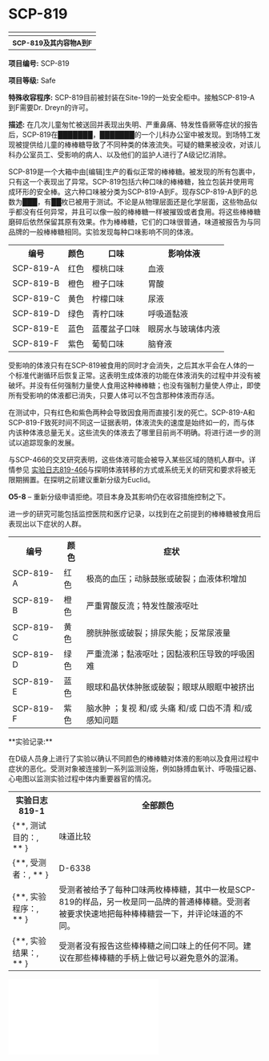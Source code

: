 # SCP-819
                        



<table class='wiki-content-table'>
 <tr>
  <td colspan='2'
      rowspan='1' />
 </tr>
 <tr>
  <th colspan='2'
      rowspan='1'>
   <sup>SCP-819&#21450;&#20854;&#20869;&#23481;&#29289;A&#21040;F</sup>
  </th>
 </tr>
</table>

**项目编号:**  SCP-819

**项目等级:**  Safe

**特殊收容程序:**  SCP-819目前被封装在Site-19的一处安全柜中。接触SCP-819-A到F需要Dr. Dreyn的许可。

**描述:**  在几次儿童匆忙被送回并表现出失明、严重鼻痛、特发性昏厥等症状的报告后，SCP-819在███████，███████的一个儿科办公室中被发现。到场特工发现被提供给儿童的棒棒糖导致了不同种类的体液流失。可疑的糖果被没收，对该儿科办公室员工、受影响的病人、以及他们的监护人进行了A级记忆消除。

SCP-819是一个大箱中由[编辑]生产的看似正常的棒棒糖。被发现的所有包裹中，只有这一个表现出了异常。SCP-819包括六种口味的棒棒糖，独立包装并使用弯成环形的安全棒。这六种口味被分类为SCP-819-A到F。现存SCP-819-A到F的总数为███，有██枚已被用于测试。不论是从物理层面还是化学层面，这些物品似乎都没有任何异常，并且可以像一般的棒棒糖一样被摧毁或者食用。将这些棒棒糖磨碎后依然保留其原有效果。作为棒棒糖，它们的口味很普通，味道被报告为与同品牌的一般棒棒糖相同。实验发现每种口味影响不同的体液。

<table class='wiki-content-table'>
 <tr>
  <th colspan='1' rowspan='1'>&#32534;&#21495;</th>
  <th colspan='1' rowspan='1'>&#39068;&#33394;</th>
  <th colspan='1' rowspan='1'>&#21475;&#21619;</th>
  <th colspan='1' rowspan='1'>&#24433;&#21709;&#20307;&#28082;</th>
 </tr>
 <tr>
  <td colspan='1' rowspan='1'>SCP-819-A</td>
  <td colspan='1' rowspan='1'>&#32418;&#33394;</td>
  <td colspan='1' rowspan='1'>&#27185;&#26691;&#21475;&#21619;</td>
  <td colspan='1' rowspan='1'>&#34880;&#28082;</td>
 </tr>
 <tr>
  <td colspan='1' rowspan='1'>SCP-819-B</td>
  <td colspan='1' rowspan='1'>&#27225;&#33394;</td>
  <td colspan='1' rowspan='1'>&#27225;&#23376;&#21475;&#21619;</td>
  <td colspan='1' rowspan='1'>&#32963;&#37240;</td>
 </tr>
 <tr>
  <td colspan='1' rowspan='1'>SCP-819-C</td>
  <td colspan='1' rowspan='1'>&#40644;&#33394;</td>
  <td colspan='1' rowspan='1'>&#26592;&#27308;&#21475;&#21619;</td>
  <td colspan='1' rowspan='1'>&#23615;&#28082;</td>
 </tr>
 <tr>
  <td colspan='1' rowspan='1'>SCP-819-D</td>
  <td colspan='1' rowspan='1'>&#32511;&#33394;</td>
  <td colspan='1' rowspan='1'>&#38738;&#26592;&#21475;&#21619;</td>
  <td colspan='1' rowspan='1'>&#21628;&#21560;&#36947;&#40655;&#28082;</td>
 </tr>
 <tr>
  <td colspan='1' rowspan='1'>SCP-819-E</td>
  <td colspan='1' rowspan='1'>&#34013;&#33394;</td>
  <td colspan='1' rowspan='1'>&#34013;&#35206;&#30406;&#23376;&#21475;&#21619;</td>
  <td colspan='1' rowspan='1'>&#30524;&#25151;&#27700;&#19982;&#29627;&#29827;&#20307;&#20869;&#28082;</td>
 </tr>
 <tr>
  <td colspan='1' rowspan='1'>SCP-819-F</td>
  <td colspan='1' rowspan='1'>&#32043;&#33394;</td>
  <td colspan='1' rowspan='1'>&#33889;&#33796;&#21475;&#21619;</td>
  <td colspan='1' rowspan='1'>&#33041;&#33034;&#28082;</td>
 </tr>
</table>
受影响的体液只有在SCP-819被食用的同时才会消失，之后其水平会在人体的一个标准代谢循环后恢复正常。这表明生成体液的功能在体液消失的过程中并没有被破坏。并没有任何强制力量使人食用这种棒棒糖；也没有强制力量使人停止，即使所有受影响的体液都已消失，只要人体可以不包含那种体液而存活。

在测试中，只有红色和紫色两种会导致因食用而直接引发的死亡。SCP-819-A和SCP-819-F致死时间不同这一证据表明，体液流失的速度是始终如一的，而与体内该种体液总量无关。这些流失的体液去了哪里目前尚不明确。将进行进一步的测试以追踪现象的发展。

与SCP-466的交叉研究表明，这些体液可能会被导入某些区域的随机人群中。详情参见 [实验日志819-466](/experiment-log-819-466)与探明体液转移的方式或系统无关的研究和要求将被无限期搁置。在探明之前建议重新分级为Euclid。

**O5-8**  – 重新分级申请拒绝。项目本身及其影响仍在收容措施控制之下。

进一步的研究可能包括监控医院和医疗记录，以找到在之前提到的棒棒糖被食用后表现出以下症状的人群。

<table class='wiki-content-table'>
 <tr>
  <th colspan='1' rowspan='1'>&#32534;&#21495;</th>
  <th colspan='1' rowspan='1'>&#39068;&#33394;</th>
  <th colspan='1' rowspan='1'>&#30151;&#29366;</th>
 </tr>
 <tr>
  <td colspan='1' rowspan='1'>SCP-819-A</td>
  <td colspan='1' rowspan='1'>&#32418;&#33394;</td>
  <td colspan='1' rowspan='1'>&#26497;&#39640;&#30340;&#34880;&#21387;&#65307;&#21160;&#33033;&#40723;&#32960;&#25110;&#30772;&#35010;&#65307;&#34880;&#28082;&#20307;&#31215;&#22686;&#21152;</td>
 </tr>
 <tr>
  <td colspan='1' rowspan='1'>SCP-819-B</td>
  <td colspan='1' rowspan='1'>&#27225;&#33394;</td>
  <td colspan='1' rowspan='1'>&#20005;&#37325;&#32963;&#37240;&#21453;&#27969;&#65307;&#29305;&#21457;&#24615;&#37240;&#28082;&#21589;&#21520;</td>
 </tr>
 <tr>
  <td colspan='1' rowspan='1'>SCP-819-C</td>
  <td colspan='1' rowspan='1'>&#40644;&#33394;</td>
  <td colspan='1' rowspan='1'>&#33152;&#33009;&#32959;&#32960;&#25110;&#30772;&#35010;&#65307;&#25490;&#23615;&#22833;&#33021;&#65307;&#21453;&#24120;&#23615;&#28082;&#37327;</td>
 </tr>
 <tr>
  <td colspan='1' rowspan='1'>SCP-819-D</td>
  <td colspan='1' rowspan='1'>&#32511;&#33394;</td>
  <td colspan='1' rowspan='1'>&#20005;&#37325;&#27969;&#28053;&#65307;&#40655;&#28082;&#21589;&#21520;&#65307;&#22240;&#40655;&#28082;&#31215;&#21387;&#23548;&#33268;&#30340;&#21628;&#21560;&#22256;&#38590;</td>
 </tr>
 <tr>
  <td colspan='1' rowspan='1'>SCP-819-E</td>
  <td colspan='1' rowspan='1'>&#34013;&#33394;</td>
  <td colspan='1' rowspan='1'>&#30524;&#29699;&#21644;&#26230;&#29366;&#20307;&#32959;&#32960;&#25110;&#30772;&#35010;&#65307;&#30524;&#29699;&#20174;&#30524;&#30518;&#20013;&#34987;&#25380;&#20986;</td>
 </tr>
 <tr>
  <td colspan='1' rowspan='1'>SCP-819-F</td>
  <td colspan='1' rowspan='1'>&#32043;&#33394;</td>
  <td colspan='1' rowspan='1'>&#33041;&#27700;&#32959; &#65307;&#22797;&#35270; &#21644;/&#25110; &#22836;&#30171; &#21644;/&#25110; &#21475;&#40831;&#19981;&#28165; &#21644;/&#25110; &#24863;&#30693;&#38382;&#39064;</td>
 </tr>
</table>
**实验记录:** 

在D级人员身上进行了实验以确认不同颜色的棒棒糖对体液的影响以及食用过程中症状的恶化。受测对象被连接到一系列监测设施，例如脉搏血氧计、呼吸描记器、心电图以监测实验过程中体内重要器官的情况。

<table class='wiki-content-table'>
 <tr>
  <th colspan='1' rowspan='1'>&#23454;&#39564;&#26085;&#24535; 819-1</th>
  <th colspan='1' rowspan='1'>&#20840;&#37096;&#39068;&#33394;</th>
 </tr>
 <tr>
  <td colspan='1' rowspan='1'>{**, &#27979;&#35797;&#30446;&#30340;&#65306;, ** }</td>
  <td colspan='1' rowspan='1'>&#21619;&#36947;&#27604;&#36739;</td>
 </tr>
 <tr>
  <td colspan='1' rowspan='1'>{**, &#21463;&#27979;&#32773;&#65306;, ** }</td>
  <td colspan='1' rowspan='1'>D-6338</td>
 </tr>
 <tr>
  <td colspan='1' rowspan='1'>{**, &#23454;&#39564;&#31243;&#24207;&#65306;, ** }</td>
  <td colspan='1' rowspan='1'>&#21463;&#27979;&#32773;&#34987;&#32473;&#20104;&#20102;&#27599;&#31181;&#21475;&#21619;&#20004;&#26522;&#26834;&#26834;&#31958;&#65292;&#20854;&#20013;&#19968;&#26522;&#26159;SCP-819&#30340;&#26679;&#21697;&#65292;&#21478;&#19968;&#26522;&#26159;&#21516;&#19968;&#21697;&#29260;&#30340;&#26222;&#36890;&#26834;&#26834;&#31958;&#12290;&#21463;&#27979;&#32773;&#34987;&#35201;&#27714;&#24555;&#36895;&#22320;&#25226;&#27599;&#31181;&#26834;&#26834;&#31958;&#23581;&#19968;&#19979;&#65292;&#24182;&#35780;&#35770;&#21619;&#36947;&#30340;&#19981;&#21516;&#12290;</td>
 </tr>
 <tr>
  <td colspan='1' rowspan='1'>{**, &#23454;&#39564;&#32467;&#26524;&#65306;, ** }</td>
  <td colspan='1' rowspan='1'>&#21463;&#27979;&#32773;&#27809;&#26377;&#25253;&#21578;&#36825;&#20123;&#26834;&#26834;&#31958;&#20043;&#38388;&#21475;&#21619;&#19978;&#30340;&#20219;&#20309;&#19981;&#21516;&#12290;&#24314;&#35758;&#22312;&#37027;&#20123;&#26834;&#26834;&#31958;&#30340;&#25163;&#26564;&#19978;&#20570;&#35760;&#21495;&#20197;&#36991;&#20813;&#24847;&#22806;&#30340;&#28151;&#28102;&#12290;</td>
 </tr>
</table>
<iframe frameborder='0' scrolling='auto' class='html-block-iframe' src='/scp-819/html/9401009bfaf8e3a6a32a12c0a81518a62d9bc185-4642014421093569731' allowtransparency='true' />

<table class='wiki-content-table'>
 <tr>
  <th colspan='1' rowspan='1'>&#23454;&#39564;&#26085;&#24535; 819-A-1</th>
  <th colspan='1' rowspan='1'>&#32418;&#33394;</th>
 </tr>
 <tr>
  <td colspan='1' rowspan='1'>{**, &#27979;&#35797;&#30446;&#30340;&#65306;, ** }</td>
  <td colspan='1' rowspan='1'>&#39135;&#29992;&#25928;&#26524;</td>
 </tr>
 <tr>
  <td colspan='1' rowspan='1'>{**, &#21463;&#27979;&#32773;&#65306;, ** }</td>
  <td colspan='1' rowspan='1'>D-3634</td>
 </tr>
 <tr>
  <td colspan='1' rowspan='1'>{**, &#23454;&#39564;&#32467;&#26524;&#65306;, ** }</td>
  <td colspan='1' rowspan='1'>&#21463;&#27979;&#32773;&#24320;&#22987;&#39135;&#29992;&#26834;&#26834;&#31958;&#65292;&#24182;&#22312;&#26368;&#24320;&#22987;&#30340;&#20960;&#20998;&#38047;&#20869;&#27809;&#26377;&#34920;&#29616;&#20986;&#38500;&#36731;&#24494;&#30340;&#24515;&#21160;&#36807;&#36895;&#22806;&#30340;&#19981;&#33391;&#30151;&#29366;&#12290;&#22823;&#32422;5&#20998;&#38047;&#21518;&#65292;&#23545;&#35937;&#24320;&#22987;&#34920;&#29616;&#20986;&#38754;&#33394;&#33485;&#30333;&#65292;&#36739;&#28201;&#21644;&#30340;&#24515;&#21160;&#36807;&#36895;&#20197;&#21450;&#25910;&#32553;&#21387;&#12289;&#33298;&#24352;&#21387;&#30340;&#38477;&#20302;&#12290;&#23545;&#35937;&#34920;&#29616;&#20986;&#36731;&#24230;&#30340;&#21028;&#26029;&#21147;&#32570;&#22833;&#65292;&#20294;&#34987;&#35201;&#27714;&#32487;&#32493;&#12290;&#36807;&#20102;&#20960;&#20998;&#38047;&#65292;&#23545;&#35937;&#30340;&#34880;&#21387;&#24320;&#22987;&#19979;&#38477;&#65292;&#23548;&#33268;&#20102;&#36523;&#20307;&#22312;&#35797;&#22270;&#36319;&#19978;&#34880;&#28082;&#20379;&#24212;&#26102;&#30340;&#24515;&#29575;&#22686;&#21152;&#12290;&#22312;&#31532;10&#20998;&#38047;&#65292;&#23545;&#35937;&#24320;&#22987;&#34920;&#29616;&#20986;&#32570;&#34880;&#24615;&#20241;&#20811;&#30340;&#30151;&#29366;&#65292;&#38543;&#30528;&#34880;&#21387;&#25345;&#32493;&#19979;&#38477;&#65292;&#22836;&#33041;&#21464;&#24471;&#26356;&#21152;&#19981;&#28165;&#26224;&#12290;&#19981;&#21040;3&#20998;&#38047;&#21518;&#65292;&#23545;&#35937;&#22833;&#21435;&#24847;&#35782;&#12290;SCP-819-A&#26679;&#26412;&#34987;&#37325;&#26032;&#25910;&#23481;&#65292;&#20854;2/3&#34987;&#39135;&#29992;&#12290;&#22833;&#21435;&#24847;&#35782;1&#20998;&#38047;&#21518;&#65292;&#23545;&#35937;&#20572;&#27490;&#21628;&#21560;&#12290;&#23608;&#26816;&#35777;&#26126;&#27515;&#22240;&#26159;&#22833;&#34880;&#36807;&#22810;&#12290;&#20272;&#35745;&#22312;&#23454;&#39564;&#36807;&#31243;&#20013;&#65292;&#23545;&#35937;&#22833;&#21435;&#20102;&#36229;&#36807;&#19968;&#21322;&#30340;&#34880;&#28082;&#12290;</td>
 </tr>
</table>
<iframe frameborder='0' scrolling='auto' class='html-block-iframe' src='/scp-819/html/9401009bfaf8e3a6a32a12c0a81518a62d9bc185-10528203571345053662' allowtransparency='true' />

<table class='wiki-content-table'>
 <tr>
  <th colspan='1' rowspan='1'>&#23454;&#39564;&#26085;&#24535; 819-B-1</th>
  <th colspan='1' rowspan='1'>&#27225;&#33394;</th>
 </tr>
 <tr>
  <td colspan='1' rowspan='1'>{**, &#27979;&#35797;&#30446;&#30340;&#65306;, ** }</td>
  <td colspan='1' rowspan='1'>&#39135;&#29992;&#25928;&#26524;</td>
 </tr>
 <tr>
  <td colspan='1' rowspan='1'>{**, &#21463;&#27979;&#32773;&#65306;, ** }</td>
  <td colspan='1' rowspan='1'>D-9078</td>
 </tr>
 <tr>
  <td colspan='1' rowspan='1'>{**, &#23454;&#39564;&#32467;&#26524;&#65306;, ** }</td>
  <td colspan='1' rowspan='1'>&#21463;&#27979;&#32773;&#19981;&#24773;&#24895;&#22320;&#24320;&#22987;&#39135;&#29992;&#26834;&#26834;&#31958;&#65292;&#24182;&#25265;&#24616;&#33258;&#24049;&#8221; &#9608;&#9608;&#9608;&#9608;&#9608;&#9608;&#9608;&#30340;&#35752;&#21388;&#27225;&#23376;&#30340;&#21619;&#36947;&#8221;&#12290;&#24320;&#22987;&#30340;&#20960;&#20998;&#38047;&#20869;&#65292;&#23545;&#35937;&#27809;&#26377;&#34920;&#29616;&#20986;&#20219;&#20309;&#30151;&#29366;&#12290;&#22312;&#31532;5&#20998;&#38047;&#65292;&#23545;&#35937;&#25265;&#24616;&#33258;&#24049;&#24863;&#21040;&#32963;&#28796;&#28909;&#12290;&#37325;&#35201;&#22120;&#23448;&#20381;&#28982;&#31283;&#23450;&#12290;30&#20998;&#38047;&#21518;&#65292;&#38500;&#20102;&#36731;&#24230;&#22686;&#21152;&#30340;&#30140;&#30171;&#27809;&#26377;&#20854;&#20182;&#30151;&#29366;&#19978;&#30340;&#21464;&#21270;&#12290;&#22312;&#26834;&#26834;&#31958;&#34987;&#21507;&#23436;&#21518;&#65292;&#23545;&#35937;&#34987;&#37322;&#25918;&#24182;&#22312;&#25509;&#19979;&#26469;36&#23567;&#26102;&#25345;&#32493;&#35266;&#23519;&#12290;&#23545;&#35937;&#22312;&#36827;&#39135;&#21518;&#34920;&#29616;&#20986;&#20005;&#37325;&#30340;&#33145;&#30171;&#65292;&#24182;&#21457;&#23637;&#20026;&#33145;&#27899;&#21644;&#36731;&#24230;&#30340;&#33829;&#20859;&#19981;&#33391;&#65292;&#36825;&#20123;&#19982;&#32963;&#37240;&#21294;&#20047;&#30340;&#30151;&#29366;&#19968;&#33268;&#12290;&#23545;&#35937;&#22312;&#20960;&#22825;&#21518;&#36890;&#36807;&#33258;&#28982;&#29983;&#25104;&#32963;&#37240;&#24674;&#22797;&#27491;&#24120;&#12290;&#23545;&#35937;&#20063;&#22240;&#22312;&#23454;&#39564;&#36807;&#31243;&#20013;&#27809;&#26377;&#40655;&#28082;&#20445;&#25252;&#32963;&#40655;&#33180;&#32780;&#21457;&#23637;&#20986;&#20102;&#20960;&#22788;&#32963;&#28291;&#30113;&#12290;</td>
 </tr>
</table>
<iframe frameborder='0' scrolling='auto' class='html-block-iframe' src='/scp-819/html/9401009bfaf8e3a6a32a12c0a81518a62d9bc185-833493274679481977' allowtransparency='true' />

<table class='wiki-content-table'>
 <tr>
  <th colspan='1' rowspan='1'>&#23454;&#39564;&#26085;&#24535; 819-C-1</th>
  <th colspan='1' rowspan='1'>&#40643;&#33394;</th>
 </tr>
 <tr>
  <td colspan='1' rowspan='1'>{**, &#27979;&#35797;&#30446;&#30340;&#65306;, ** }</td>
  <td colspan='1' rowspan='1'>&#39135;&#29992;&#25928;&#26524;</td>
 </tr>
 <tr>
  <td colspan='1' rowspan='1'>{**, &#21463;&#27979;&#32773;&#65306;, ** }</td>
  <td colspan='1' rowspan='1'>D-9948</td>
 </tr>
 <tr>
  <td colspan='1' rowspan='1'>{**, &#23454;&#39564;&#32467;&#26524;&#65306;, ** }</td>
  <td colspan='1' rowspan='1'>&#21463;&#27979;&#32773;&#24320;&#22987;&#39135;&#29992;&#26834;&#26834;&#31958;&#12290;15&#20998;&#38047;&#21518;&#65292;&#23545;&#35937;&#30340;&#37325;&#35201;&#22120;&#23448;&#27809;&#26377;&#21487;&#35266;&#23519;&#21040;&#30340;&#21464;&#21270;&#65292;&#23545;&#35937;&#20063;&#27809;&#26377;&#25253;&#21578;&#20219;&#20309;&#19981;&#27491;&#24120;&#30340;&#24863;&#35273;&#12290;&#22312;&#34987;&#35201;&#27714;&#26102;&#65292;&#23545;&#35937;&#34920;&#31034;&#33258;&#24049;&#30456;&#27604;&#23454;&#39564;&#24320;&#22987;&#27809;&#26377;&#25490;&#23615;&#30340;&#38656;&#27714;&#12290;&#23454;&#39564;&#34987;&#26242;&#20572;&#65292;&#23545;&#35937;&#34987;&#35201;&#27714;&#39278;&#29992;1&#21319;&#27700;&#65292;&#24182;&#31561;&#21040;&#23615;&#24847;&#24378;&#28872;&#12290;&#20043;&#21518;&#23545;&#35937;&#34987;&#35201;&#27714;&#39135;&#29992;SCP-819-C&#12290;2&#20998;&#38047;&#21518;&#65292;&#23545;&#35937;&#25253;&#21578;&#23615;&#24847;&#20943;&#24369;&#20102;&#12290;10&#20998;&#38047;&#21518;&#65292;&#23545;&#35937;&#23436;&#20840;&#27809;&#26377;&#25490;&#23615;&#38656;&#27714;&#65307;&#34987;&#35201;&#27714;&#23581;&#35797;&#25490;&#23615;&#21518;&#65292;&#21457;&#29616;&#23545;&#35937;&#33152;&#33009;&#20013;&#27809;&#26377;&#23615;&#28082;&#12290;</td>
 </tr>
</table>
**注：** *好吧，这可能对外勤特工或是敏感行动有些实际作用；如果员工们别再为了娱乐目的申请SCP-819-C的话，我会很感激你们的。* ——Dr. Dreyn

<iframe frameborder='0' scrolling='auto' class='html-block-iframe' src='/scp-819/html/9401009bfaf8e3a6a32a12c0a81518a62d9bc185-11660080412023819596' allowtransparency='true' />

<table class='wiki-content-table'>
 <tr>
  <th colspan='1' rowspan='1'>&#23454;&#39564;&#26085;&#24535; 819-D-1</th>
  <th colspan='1' rowspan='1'>&#32511;&#33394;</th>
 </tr>
 <tr>
  <td colspan='1' rowspan='1'>{**, &#27979;&#35797;&#30446;&#30340;&#65306;, ** }</td>
  <td colspan='1' rowspan='1'>&#39135;&#29992;&#25928;&#26524;</td>
 </tr>
 <tr>
  <td colspan='1' rowspan='1'>{**, &#21463;&#27979;&#32773;&#65306;, ** }</td>
  <td colspan='1' rowspan='1'>D-1151</td>
 </tr>
 <tr>
  <td colspan='1' rowspan='1'>{**, &#23454;&#39564;&#32467;&#26524;&#65306;, ** }</td>
  <td colspan='1' rowspan='1'>&#22823;&#32422;3&#20998;&#38047;&#21518;&#65292;&#23545;&#35937;&#25253;&#21578;&#33258;&#24049;&#30340;&#40763;&#31398;&#24178;&#20928;&#20102;&#65292;&#24182;&#19988;&#24456;&#39640;&#20852;&#22320;&#32487;&#32493;&#12290;&#21448;&#36807;&#20102;3&#20998;&#38047;&#65292;&#23545;&#35937;&#25253;&#21578;&#33258;&#24049;&#30340;&#40763;&#23376;&#24456;&#24178;&#24182;&#19988;&#26377;&#20123;&#30140;&#30171;&#12290;&#36827;&#19968;&#27493;&#30340;&#39135;&#29992;&#23548;&#33268;&#20102;&#40763;&#30171;&#21644;&#31398;&#30171;&#30340;&#22686;&#38271;&#65292;&#21516;&#26102;&#23545;&#35937;&#24320;&#22987;&#20986;&#29616;&#21897;&#30171;&#21644;&#36731;&#24494;&#30340;&#21628;&#21560;&#22256;&#38590;&#12290;&#25509;&#19979;&#26469;&#30340;&#36827;&#31243;&#23548;&#33268;&#20102;&#21534;&#21693;&#30140;&#30171;&#12289;&#26356;&#21152;&#20005;&#37325;&#30340;&#21628;&#21560;&#22256;&#38590;&#20197;&#21450;&#20043;&#21069;&#25552;&#21040;&#30340;&#25152;&#26377;&#21306;&#22495;&#30340;&#26356;&#21152;&#21095;&#28872;&#30340;&#30140;&#30171;&#12290;&#39135;&#29992;&#23436;&#27605;&#21518;&#65292;&#23545;&#35937;&#34987;&#37322;&#25918;&#24182;&#22312;&#25509;&#19979;&#26469;&#30340;5&#22825;&#20869;&#34987;&#25345;&#32493;&#35266;&#23519;&#12290;&#26368;&#21021;&#30340;&#26816;&#26597;&#21457;&#29616;&#20102;&#40763;&#28814;&#12289;&#31398;&#28814;&#21644;&#39135;&#36947;&#21457;&#28814;&#12290;&#23545;&#35937;&#30340;&#21628;&#21560;&#31995;&#32479;&#25509;&#21463;&#26816;&#26597;&#26102;&#65292;&#22312;&#32954;&#37096;&#21457;&#29616;&#20102;&#31867;&#20284;&#30340;&#30151;&#29366;&#12290;&#23545;&#35937;&#24456;&#24555;&#24471;&#20102;&#40763;&#28431;&#65292;&#24182;&#24863;&#26579;&#20102;&#22810;&#31181;&#32963;&#30149;&#27602;&#21644;&#40763;&#30149;&#27602;&#12290;&#20174;&#30142;&#30149;&#20013;&#22797;&#21407;&#21518;&#65292;&#23545;&#35937;&#24674;&#22797;&#20102;&#27491;&#24120;&#65292;&#23613;&#31649;&#29702;&#35770;&#19978;&#26469;&#35828;&#23545;&#35937;&#30340;&#19968;&#20123;&#20998;&#27852;&#33146;&#22240;&#38271;&#26399;&#32570;&#20047;&#40655;&#28082;&#32780;&#34987;&#30772;&#22351;&#12290;</td>
 </tr>
</table>
<iframe frameborder='0' scrolling='auto' class='html-block-iframe' src='/scp-819/html/9401009bfaf8e3a6a32a12c0a81518a62d9bc185-1732042783585815674' allowtransparency='true' />

<table class='wiki-content-table'>
 <tr>
  <th colspan='1' rowspan='1'>&#23454;&#39564;&#26085;&#24535; 819-E-1</th>
  <th colspan='1' rowspan='1'>&#34013;&#33394;</th>
 </tr>
 <tr>
  <td colspan='1' rowspan='1'>{**, &#27979;&#35797;&#30446;&#30340;&#65306;, ** }</td>
  <td colspan='1' rowspan='1'>&#39135;&#29992;&#25928;&#26524;</td>
 </tr>
 <tr>
  <td colspan='1' rowspan='1'>{**, &#21463;&#27979;&#32773;&#65306;, ** }</td>
  <td colspan='1' rowspan='1'>D-8381</td>
 </tr>
 <tr>
  <td colspan='1' rowspan='1'>{**, &#23454;&#39564;&#32467;&#26524;&#65306;, ** }</td>
  <td colspan='1' rowspan='1'>15&#31186;&#20869;&#65292;&#23545;&#35937;&#25253;&#21578;&#20102;&#35270;&#35273;&#22256;&#38590;&#12290;1&#20998;&#38047;&#21518;&#65292;&#23545;&#35937;&#24443;&#24213;&#22833;&#26126;&#12290;&#29983;&#29702;&#26816;&#26597;&#21457;&#29616;&#30524;&#25151;&#27700;&#23436;&#20840;&#28040;&#22833;&#65292;&#30524;&#29699;&#36136;&#37327;&#20943;&#23569;&#20102;&#12290;&#36827;&#19968;&#27493;&#30340;&#39135;&#29992;&#23548;&#33268;&#23545;&#35937;&#30340;&#30524;&#29699;&#33806;&#32553;&#65292;&#38543;&#30528;&#29627;&#29827;&#20307;&#28082;&#30340;&#20943;&#23569;&#12290;4&#20998;&#38047;&#21518;&#65292;&#30524;&#29699;&#23436;&#20840;&#22833;&#21435;&#28082;&#20307;&#65292;&#24182;&#24178;&#26543;&#12290;&#23545;&#35937;&#21487;&#20197;&#24863;&#35273;&#21040;&#30524;&#29699;&#25910;&#32553;&#65292;&#20294;&#26159;&#30452;&#21040;&#30524;&#29699;&#25910;&#32553;&#24182;&#25289;&#32039;&#35270;&#31070;&#32463;&#20043;&#21069;&#65292;&#24182;&#27809;&#26377;&#24863;&#21040;&#30140;&#30171;&#12290;&#30001;&#20110;&#29627;&#29827;&#20307;&#28082;&#19981;&#26159;&#21487;&#20877;&#29983;&#30340;&#65292;&#23454;&#39564;&#20043;&#21518;&#30524;&#29699;&#24182;&#27809;&#26377;&#20877;&#27425;&#20805;&#27700;&#12290;&#23545;&#35937;&#22312;&#23454;&#39564;&#21518;&#34987;&#22788;&#20915;&#12290;</td>
 </tr>
</table>
<iframe frameborder='0' scrolling='auto' class='html-block-iframe' src='/scp-819/html/9401009bfaf8e3a6a32a12c0a81518a62d9bc185-16485862712093242479' allowtransparency='true' />

<table class='wiki-content-table'>
 <tr>
  <th colspan='1' rowspan='1'>&#23454;&#39564;&#26085;&#24535; 819-F-1</th>
  <th colspan='1' rowspan='1'>&#32043;&#33394;</th>
 </tr>
 <tr>
  <td colspan='1' rowspan='1'>{**, &#27979;&#35797;&#30446;&#30340;&#65306;, ** }</td>
  <td colspan='1' rowspan='1'>&#39135;&#29992;&#25928;&#26524;</td>
 </tr>
 <tr>
  <td colspan='1' rowspan='1'>{**, &#21463;&#27979;&#32773;&#65306;, ** }</td>
  <td colspan='1' rowspan='1'>D-2941</td>
 </tr>
 <tr>
  <td colspan='1' rowspan='1'>{**, &#23454;&#39564;&#32467;&#26524;&#65306;, ** }</td>
  <td colspan='1' rowspan='1'>&#24320;&#22987;&#39135;&#29992;&#26834;&#26834;&#31958;&#30340;20&#31186;&#20869;&#65292;&#23545;&#35937;&#25265;&#24616;&#31361;&#28982;&#30340;&#22836;&#30171;&#21644;&#34394;&#24369;&#12290;&#20542;&#20498;&#21487;&#20197;&#32531;&#35299;&#22836;&#30171;&#65292;&#36825;&#34920;&#26126;&#36825;&#26159;&#19968;&#31181;&#30452;&#31435;&#24615;&#22836;&#30171;&#12290;&#23545;&#35937;&#34987;&#35201;&#27714;&#22352;&#27491;&#24182;&#32487;&#32493;&#12290;&#23545;&#35937;&#36824;&#25265;&#24616;&#22836;&#26127;&#12289;&#30505;&#26197;&#21644;&#22797;&#35270;&#12290;&#24320;&#22987;&#23454;&#39564;&#30340;3&#20998;&#38047;&#20869;&#65292;&#23545;&#35937;&#22833;&#21435;&#20102;&#24847;&#35782;&#12290;&#23545;&#35937;&#22312;&#22833;&#21435;&#24847;&#35782;&#30340;30&#31186;&#21518;&#34987;&#23459;&#24067;&#27515;&#20129;&#12290;SCP-819-F&#30340;&#26679;&#21697;&#21482;&#26159;&#34987;&#23569;&#37327;&#22320;&#39135;&#29992;&#20102;&#12290;&#23608;&#26816;&#34920;&#26126;&#20005;&#37325;&#30340;&#33041;&#33034;&#28082;&#32570;&#20047;&#23548;&#33268;&#20102;&#22823;&#33041;&#22833;&#21435;&#28014;&#21147;&#65292;&#24182;&#21387;&#36843;&#21521;&#33041;&#37096;&#36755;&#36865;&#34880;&#28082;&#30340;&#34880;&#31649;&#12290;</td>
 </tr>
</table>


« [SCP-818](/scp-818) | SCP-819 | [SCP-820](/scp-820) »





                    